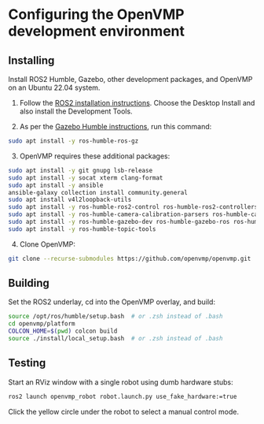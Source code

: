 # Configuring the OpenVMP development environment

## Installing
Install ROS2 Humble, Gazebo, other development packages, and OpenVMP on an Ubuntu 22.04 system.

1. Follow the [ROS2 installation instructions](https://docs.ros.org/en/humble/Installation/Ubuntu-Install-Debians.html). Choose the Desktop Install and also install the Development Tools.

2. As per the [Gazebo Humble instructions](https://gazebosim.org/docs/garden/ros_installation#ros-2-humble-and-ros-2-rolling), run this command: 

```bash
sudo apt install -y ros-humble-ros-gz
```

3. OpenVMP requires these additional packages:

```bash
sudo apt install -y git gnupg lsb-release
sudo apt install -y socat xterm clang-format
sudo apt install -y ansible
ansible-galaxy collection install community.general
sudo apt install v4l2loopback-utils
sudo apt install -y ros-humble-ros2-control ros-humble-ros2-controllers
sudo apt install -y ros-humble-camera-calibration-parsers ros-humble-camera-info-manager
sudo apt install -y ros-humble-gazebo-dev ros-humble-gazebo-ros ros-humble-gazebo-ros-pkgs
sudo apt install -y ros-humble-topic-tools
```

4. Clone OpenVMP:

```bash
git clone --recurse-submodules https://github.com/openvmp/openvmp.git
```

## Building

Set the ROS2 underlay, cd into the OpenVMP overlay, and build:

```bash
source /opt/ros/humble/setup.bash  # or .zsh instead of .bash
cd openvmp/platform
COLCON_HOME=$(pwd) colcon build
source ./install/local_setup.bash  # or .zsh instead of .bash
```

## Testing

Start an RViz window with a single robot using dumb hardware stubs:

```bash
ros2 launch openvmp_robot robot.launch.py use_fake_hardware:=true
```

Click the yellow circle under the robot to select a manual control mode.
